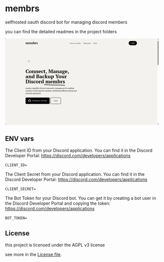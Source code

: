 # membrs

selfhosted oauth discord bot for managing discord members

you can find the detailed readmes in the project folders

![](./preview/msedge_YJFwwVlzxc.gif)

## ENV vars

The Client ID from your Discord application.
You can find it in the Discord Developer Portal: https://discord.com/developers/applications

````shell
CLIENT_ID=
````

The Client Secret from your Discord application.
You can find it in the Discord Developer Portal: https://discord.com/developers/applications

````shell
CLIENT_SECRET=
````

The Bot Token for your Discord bot.
You can get it by creating a bot user in the Discord Developer Portal and copying the
token: https://discord.com/developers/applications

````shell
BOT_TOKEN=
````

## License

this project is licensed under the AGPL v3 license

see more in the [License file](LICENSE-AGPL-3).
